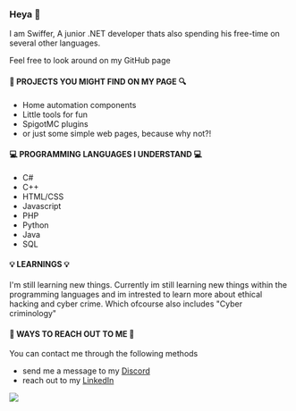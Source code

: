 ### Heya 👋
I am Swiffer, A junior .NET developer thats also spending his free-time on several other languages.

Feel free to look around on my GitHub page


#### 🔎 PROJECTS YOU MIGHT FIND ON MY PAGE 🔍
- Home automation components
- Little tools for fun
- SpigotMC plugins
- or just some simple web pages, because why not?!


#### 💻 PROGRAMMING LANGUAGES I UNDERSTAND 💻
- C#
- C++
- HTML/CSS 
- Javascript
- PHP
- Python
- Java
- SQL


#### 💡 LEARNINGS 💡
I'm still learning new things. Currently im still learning new things within the programming languages and im intrested to learn more about ethical hacking and cyber crime.
Which ofcourse also includes "Cyber criminology"


#### 📱 WAYS TO REACH OUT TO ME 📱
You can contact me through the following methods
- send me a message to my [Discord](https://discord.com/channels/@me/255679874507866113)
- reach out to my [LinkedIn](https://nl.linkedin.com/in/dvh)

![](https://komarev.com/ghpvc/?username=DustSwiffer&color=green)

